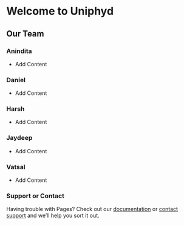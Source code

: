 # Welcome to Uniphyd

## Our Team

### Anindita
- Add Content


### Daniel
- Add Content


### Harsh
- Add Content


### Jaydeep
- Add Content


### Vatsal
- Add Content



### Support or Contact

Having trouble with Pages? Check out our [documentation](https://help.github.com/categories/github-pages-basics/) or [contact support](https://github.com/contact) and we’ll help you sort it out.
